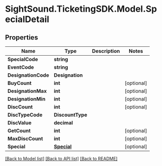 # SightSound.TicketingSDK.Model.SpecialDetail

## Properties

Name | Type | Description | Notes
------------ | ------------- | ------------- | -------------
**SpecialCode** | **string** |  | 
**EventCode** | **string** |  | 
**DesignationCode** | **Designation** |  | 
**BuyCount** | **int** |  | [optional] 
**DesignationMax** | **int** |  | [optional] 
**DesignationMin** | **int** |  | [optional] 
**DiscCount** | **int** |  | [optional] 
**DiscTypeCode** | **DiscountType** |  | 
**DiscValue** | **decimal** |  | 
**GetCount** | **int** |  | [optional] 
**MaxDiscCount** | **int** |  | [optional] 
**Special** | [**Special**](Special.md) |  | [optional] 

[[Back to Model list]](../README.md#documentation-for-models) [[Back to API list]](../README.md#documentation-for-api-endpoints) [[Back to README]](../README.md)


